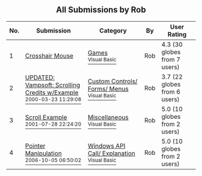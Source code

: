 ﻿<div align="center">

## All Submissions by Rob

</div>

No.  | Submission | Category | By   | User Rating
---- | ---------- | -------- | ---- | -----------
1 | [Crosshair Mouse<br />](https://github.com/Planet-Source-Code/rob-crosshair-mouse__1-7119) | [Games<br /><sup>Visual Basic</sup>](../ByCategory/games__1-38.md) | Rob | 4.3 (30 globes from 7 users)
2 | [UPDATED: Vampsoft: Scrolling Credits w/Example<br /><sup>2000-03-23 11:29:08</sup>](https://github.com/Planet-Source-Code/rob-updated-vampsoft-scrolling-credits-w-example__1-6401) | [Custom Controls/ Forms/  Menus<br /><sup>Visual Basic</sup>](../ByCategory/custom-controls-forms-menus__1-4.md) | Rob | 3.7 (22 globes from 6 users)
3 | [Scroll Example<br /><sup>2001-07-28 22:24:20</sup>](https://github.com/Planet-Source-Code/rob-scroll-example__1-25617) | [Miscellaneous<br /><sup>Visual Basic</sup>](../ByCategory/miscellaneous__1-1.md) | Rob | 5.0 (10 globes from 2 users)
4 | [Pointer Manipulation<br /><sup>2006-10-05 06:50:02</sup>](https://github.com/Planet-Source-Code/rob-pointer-manipulation__1-66711) | [Windows API Call/ Explanation<br /><sup>Visual Basic</sup>](../ByCategory/windows-api-call-explanation__1-39.md) | Rob | 5.0 (10 globes from 2 users)
